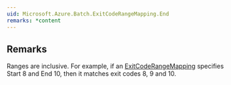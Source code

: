 ```yaml
---  
uid: Microsoft.Azure.Batch.ExitCodeRangeMapping.End  
remarks: *content  
---  
```

  
## Remarks  
 Ranges are inclusive. For example, if an [ExitCodeRangeMapping](assetId:///T:Microsoft.Azure.Batch.ExitCodeRangeMapping?qualifyHint=False&autoUpgrade=True) specifies Start 8 and End 10, then              it matches exit codes 8, 9 and 10.